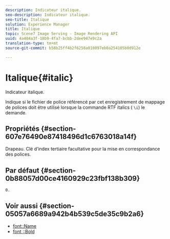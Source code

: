 ```yaml
---
description: Indicateur italique.
seo-description: Indicateur italique.
seo-title: Italique
solution: Experience Manager
title: Italique
topic: Scene7 Image Serving - Image Rendering API
uuid: 4a484a3f-18b9-4fa7-bcbb-2dee947e9c2a
translation-type: tm+mt
source-git-commit: b58b25ff4b2f6258a010097eb0a254105b0d912e

---
```



# Italique{#italic}

Indicateur italique.

Indique si le fichier de police référencé par cet enregistrement de mappage de polices doit être utilisé lorsque la commande RTF italics ( `\i`) le demande.

## Propriétés {#section-607e76490e87418496d1c6763018a14f}

Drapeau. Clé d’index tertiaire facultative pour la mise en correspondance des polices.

## Par défaut {#section-0b88057d00ce4160929c23fbf138b309}

`0.`

## Voir aussi {#section-05057a6689a942b4b539c5de35c9b2a6}

* [font::Name](r-name-font.md#reference_C55889877DC54AABB60734DCDE86EE76)
* [font ::Bold](../../../../../is-api/image-catalog/image-serving-api-ref/c-image-catalog-reference/c-font-map-reference/r-bold-font.md#reference-f7b017ef67574a29abfc3954ab64159c)
